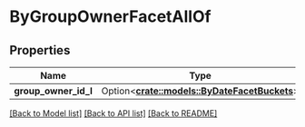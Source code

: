 # ByGroupOwnerFacetAllOf

## Properties

Name | Type | Description | Notes
------------ | ------------- | ------------- | -------------
**group_owner_id_l** | Option<[**crate::models::ByDateFacetBuckets**](by_date_facet_buckets.md)> |  | [optional]

[[Back to Model list]](../README.md#documentation-for-models) [[Back to API list]](../README.md#documentation-for-api-endpoints) [[Back to README]](../README.md)


